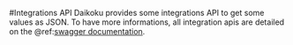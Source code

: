 #Integrations API
Daikoku provides some integrations API to get some values as JSON.
To have more informations, all integration apis are detailed on the @ref:[swagger documentation](./apis.md).